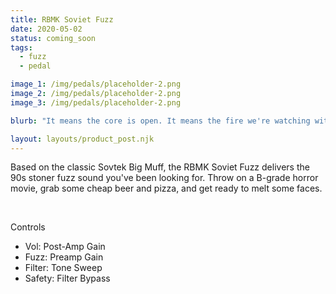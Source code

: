 ```yaml
---
title: RBMK Soviet Fuzz
date: 2020-05-02
status: coming_soon
tags:
  - fuzz
  - pedal

image_1: /img/pedals/placeholder-2.png
image_2: /img/pedals/placeholder-2.png
image_3: /img/pedals/placeholder-2.png

blurb: "It means the core is open. It means the fire we're watching with our own eyes is giving off nearly twice the radiation released by the bomb in Hiroshima. And that's every single hour."

layout: layouts/product_post.njk
---
```


<p>Based on the classic Sovtek Big Muff, the RBMK Soviet Fuzz delivers the 90s stoner fuzz sound you've been looking for. Throw on a B-grade horror movie, grab some cheap beer and pizza, and get ready to melt some faces.</p>
<br>
<p class="subhead">Controls</p>
<ul class="--ul_icon">
	<li><span>Vol:</span>		Post-Amp Gain</li>
	<li><span>Fuzz:</span> 		Preamp Gain</li>
	<li><span>Filter:</span> 	Tone Sweep</li>
	<li><span>Safety:</span> 	Filter Bypass</li>
</ul>